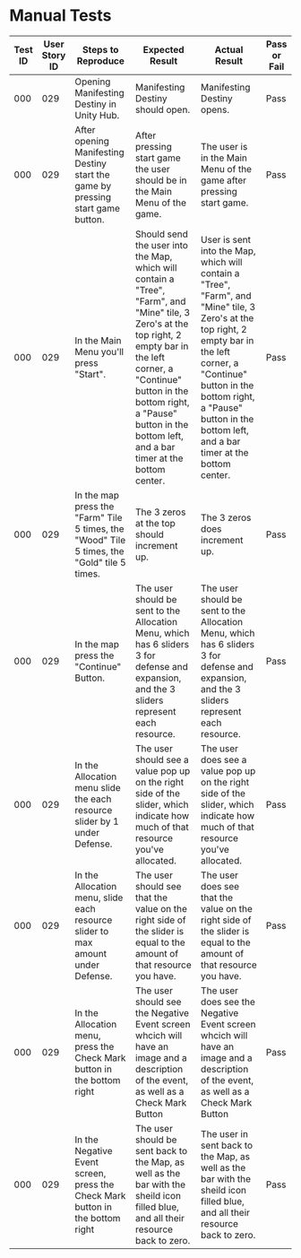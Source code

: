 # Manual Tests


| Test ID | User Story ID | Steps to Reproduce | Expected Result | Actual Result | Pass or Fail |
|----------------|---------------|-------------|---------------------|--------|--------|
|            000 |           029 | Opening Manifesting Destiny in Unity Hub. | Manifesting Destiny should open. | Manifesting Destiny opens. | Pass |
|            000 |           029 | After opening Manifesting Destiny start the game by pressing start game button. | After pressing start game the user should be in the Main Menu of the game. | The user is in the Main Menu of the game after pressing start game. | Pass |
|            000 |           029 | In the Main Menu you'll press "Start". | Should send the user into the Map, which will contain a "Tree", "Farm", and "Mine" tile, 3 Zero's at the top right, 2 empty bar in the left corner, a "Continue" button in the bottom right, a "Pause" button in the bottom left, and a bar timer at the bottom center. | User is sent into the Map, which will contain a "Tree", "Farm", and "Mine" tile, 3 Zero's at the top right, 2 empty bar in the left corner, a "Continue" button in the bottom right, a "Pause" button in the bottom left, and a bar timer at the bottom center. | Pass |
|            000 |           029 | In the map press the "Farm" Tile 5 times, the "Wood" Tile 5 times, the "Gold" tile 5 times. | The 3 zeros at the top should increment up. | The 3 zeros does increment up. | Pass |
|            000 |           029 | In the map press the "Continue" Button. | The user should be sent to the Allocation Menu, which has 6 sliders 3 for defense and expansion, and the 3 sliders represent each resource. | The user should be sent to the Allocation Menu, which has 6 sliders 3 for defense and expansion, and the 3 sliders represent each resource. | Pass |
|            000 |           029 | In the Allocation menu slide the each resource slider by 1 under Defense. | The user should see a value pop up on the right side of the slider, which indicate how much of that resource you've allocated. | The user does see a value pop up on the right side of the slider, which indicate how much of that resource you've allocated. | Pass |
|            000 |           029 | In the Allocation menu, slide each resource slider to max amount under Defense. | The user should see that the value on the right side of the slider is equal to the amount of that resource you have. | The user does see that the value on the right side of the slider is equal to the amount of that resource you have. | Pass |
|            000 |           029 | In the Allocation menu, press the Check Mark button in the bottom right | The user should see the Negative Event screen whcich will have an image and a description of the event, as well as a Check Mark Button | The user does see the Negative Event screen whcich will have an image and a description of the event, as well as a Check Mark Button | Pass |
|            000 |           029 | In the Negative Event screen, press the Check Mark button in the bottom right | The user should be sent back to the Map, as well as the bar with the sheild icon filled blue, and all their resource back to zero. | The user in sent back to the Map, as well as the bar with the sheild icon filled blue, and all their resource back to zero. | Pass |
